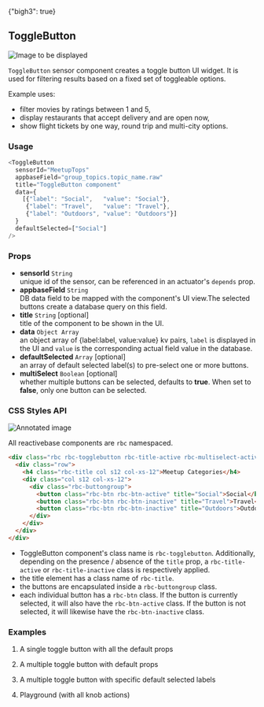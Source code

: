 {"bigh3": true}

## ToggleButton

![Image to be displayed](https://i.imgur.com/Zyooy5N.png)

`ToggleButton` sensor component creates a toggle button UI widget. It is used for filtering results based on a fixed set of toggleable options.

Example uses:
* filter movies by ratings between 1 and 5,
* display restaurants that accept delivery and are open now,
* show flight tickets by one way, round trip and multi-city options.

### Usage

```js
<ToggleButton
  sensorId="MeetupTops"
  appbaseField="group_topics.topic_name.raw"
  title="ToggleButton component"
  data={
    [{"label": "Social",   "value": "Social"},
     {"label": "Travel",   "value": "Travel"},
     {"label": "Outdoors", "value": "Outdoors"}]
  }
  defaultSelected=["Social"]
/>
```

### Props

- **sensorId** `String`  
    unique id of the sensor, can be referenced in an actuator's `depends` prop.
- **appbaseField** `String`  
    DB data field to be mapped with the component's UI view.The selected buttons create a database query on this field.
- **title** `String` [optional]  
    title of the component to be shown in the UI.
- **data** `Object Array`  
    an object array of {label:label, value:value} kv pairs, `label` is displayed in the UI and `value` is the corresponding actual field value in the database.
- **defaultSelected** `Array` [optional]  
    an array of default selected label(s) to pre-select one or more buttons.
- **multiSelect** `Boolean` [optional]  
    whether multiple buttons can be selected, defaults to **true**. When set to **false**, only one button can be selected.

### CSS Styles API

![Annotated image](https://i.imgur.com/lMbqk2H.png)

All reactivebase components are `rbc` namespaced.

```html
<div class="rbc rbc-togglebutton rbc-title-active rbc-multiselect-active col s12 col-xs-12 card thumbnail">
  <div class="row">
    <h4 class="rbc-title col s12 col-xs-12">Meetup Categories</h4>
    <div class="col s12 col-xs-12">
      <div class="rbc-buttongroup">
        <button class="rbc-btn rbc-btn-active" title="Social">Social</button>
        <button class="rbc-btn rbc-btn-inactive" title="Travel">Travel</button>
        <button class="rbc-btn rbc-btn-inactive" title="Outdoors">Outdoors</button>
      </div>
    </div>
  </div>
</div>
```

* ToggleButton component's class name is `rbc-togglebutton`. Additionally, depending on the presence / absence of the `title` prop, a `rbc-title-active` or `rbc-title-inactive` class is respectively applied.
* the title element has a class name of `rbc-title`.
* the buttons are encapsulated inside a `rbc-buttongroup` class.
* each individual button has a `rbc-btn` class. If the button is currently selected, it will also have the `rbc-btn-active` class. If the button is not selected, it will likewise have the `rbc-btn-inactive` class.


### Examples

1. A single toggle button with all the default props

2. A multiple toggle button with default props

3. A multiple toggle button with specific default selected labels

4. Playground (with all knob actions)

